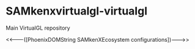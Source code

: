 # SAMkenxvirtualgl-virtualgl
Main VirtualGL repository

<<---([PhoenixDOMString SAMkenXEcosystem configurations])--->>
